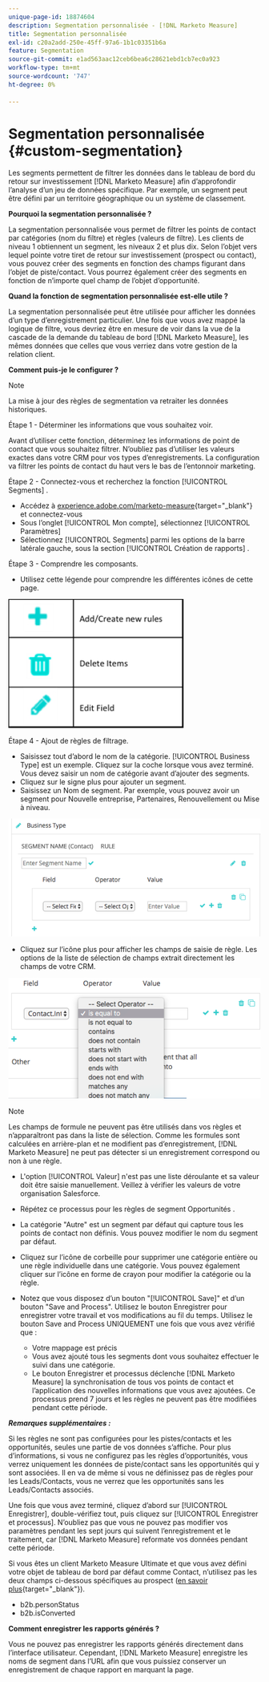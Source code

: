 ```yaml
---
unique-page-id: 18874604
description: Segmentation personnalisée - [!DNL Marketo Measure]
title: Segmentation personnalisée
exl-id: c20a2add-250e-45ff-97a6-1b1c03351b6a
feature: Segmentation
source-git-commit: e1ad563aac12ceb6bea6c28621ebd1cb7ec0a923
workflow-type: tm+mt
source-wordcount: '747'
ht-degree: 0%

---
```


# Segmentation personnalisée {#custom-segmentation}

Les segments permettent de filtrer les données dans le tableau de bord du retour sur investissement [!DNL Marketo Measure] afin d’approfondir l’analyse d’un jeu de données spécifique. Par exemple, un segment peut être défini par un territoire géographique ou un système de classement.

**Pourquoi la segmentation personnalisée ?**

La segmentation personnalisée vous permet de filtrer les points de contact par catégories (nom du filtre) et règles (valeurs de filtre). Les clients de niveau 1 obtiennent un segment, les niveaux 2 et plus dix. Selon l’objet vers lequel pointe votre tiret de retour sur investissement (prospect ou contact), vous pouvez créer des segments en fonction des champs figurant dans l’objet de piste/contact. Vous pourrez également créer des segments en fonction de n’importe quel champ de l’objet d’opportunité.

**Quand la fonction de segmentation personnalisée est-elle utile ?**

La segmentation personnalisée peut être utilisée pour afficher les données d’un type d’enregistrement particulier. Une fois que vous avez mappé la logique de filtre, vous devriez être en mesure de voir dans la vue de la cascade de la demande du tableau de bord [!DNL Marketo Measure], les mêmes données que celles que vous verriez dans votre gestion de la relation client.

**Comment puis-je le configurer ?**

>[!NOTE]
>
>La mise à jour des règles de segmentation va retraiter les données historiques.

Étape 1 - Déterminer les informations que vous souhaitez voir.

Avant d’utiliser cette fonction, déterminez les informations de point de contact que vous souhaitez filtrer. N’oubliez pas d’utiliser les valeurs exactes dans votre CRM pour vos types d’enregistrements. La configuration va filtrer les points de contact du haut vers le bas de l’entonnoir marketing.

Étape 2 - Connectez-vous et recherchez la fonction [!UICONTROL Segments] .

* Accédez à [experience.adobe.com/marketo-measure](https://experience.adobe.com/marketo-measure){target="_blank"} et connectez-vous
* Sous l’onglet [!UICONTROL Mon compte], sélectionnez [!UICONTROL Paramètres]
* Sélectionnez [!UICONTROL Segments] parmi les options de la barre latérale gauche, sous la section [!UICONTROL Création de rapports] .

Étape 3 - Comprendre les composants.

* Utilisez cette légende pour comprendre les différentes icônes de cette page.

![](assets/1.png)

Étape 4 - Ajout de règles de filtrage.

* Saisissez tout d’abord le nom de la catégorie. [!UICONTROL Business Type] est un exemple. Cliquez sur la coche lorsque vous avez terminé. Vous devez saisir un nom de catégorie avant d’ajouter des segments.
* Cliquez sur le signe plus pour ajouter un segment.
* Saisissez un Nom de segment. Par exemple, vous pouvez avoir un segment pour Nouvelle entreprise, Partenaires, Renouvellement ou Mise à niveau.

![](assets/2.png)

* Cliquez sur l’icône plus pour afficher les champs de saisie de règle. Les options de la liste de sélection de champs extrait directement les champs de votre CRM.

![](assets/3.png)

>[!NOTE]
>
>Les champs de formule ne peuvent pas être utilisés dans vos règles et n’apparaîtront pas dans la liste de sélection. Comme les formules sont calculées en arrière-plan et ne modifient pas d’enregistrement, [!DNL Marketo Measure] ne peut pas détecter si un enregistrement correspond ou non à une règle.

* L&#39;option [!UICONTROL Valeur] n&#39;est pas une liste déroulante et sa valeur doit être saisie manuellement. Veillez à vérifier les valeurs de votre organisation Salesforce.
* Répétez ce processus pour les règles de segment Opportunités .
* La catégorie &quot;Autre&quot; est un segment par défaut qui capture tous les points de contact non définis. Vous pouvez modifier le nom du segment par défaut.
* Cliquez sur l’icône de corbeille pour supprimer une catégorie entière ou une règle individuelle dans une catégorie. Vous pouvez également cliquer sur l’icône en forme de crayon pour modifier la catégorie ou la règle.
* Notez que vous disposez d’un bouton &quot;[!UICONTROL Save]&quot; et d’un bouton &quot;Save and Process&quot;. Utilisez le bouton Enregistrer pour enregistrer votre travail et vos modifications au fil du temps. Utilisez le bouton Save and Process UNIQUEMENT une fois que vous avez vérifié que :

   * Votre mappage est précis
   * Vous avez ajouté tous les segments dont vous souhaitez effectuer le suivi dans une catégorie.
   * Le bouton Enregistrer et processus déclenche [!DNL Marketo Measure] la synchronisation de tous vos points de contact et l’application des nouvelles informations que vous avez ajoutées. Ce processus prend 7 jours et les règles ne peuvent pas être modifiées pendant cette période.

**_Remarques supplémentaires :_**

Si les règles ne sont pas configurées pour les pistes/contacts et les opportunités, seules une partie de vos données s’affiche. Pour plus d’informations, si vous ne configurez pas les règles d’opportunités, vous verrez uniquement les données de piste/contact sans les opportunités qui y sont associées. Il en va de même si vous ne définissez pas de règles pour les Leads/Contacts, vous ne verrez que les opportunités sans les Leads/Contacts associés.

Une fois que vous avez terminé, cliquez d’abord sur [!UICONTROL Enregistrer], double-vérifiez tout, puis cliquez sur [!UICONTROL Enregistrer et processus]. N’oubliez pas que vous ne pouvez pas modifier vos paramètres pendant les sept jours qui suivent l’enregistrement et le traitement, car [!DNL Marketo Measure] reformate vos données pendant cette période.

Si vous êtes un client Marketo Measure Ultimate et que vous avez défini votre objet de tableau de bord par défaut comme Contact, n’utilisez pas les deux champs ci-dessous spécifiques au prospect ([en savoir plus](/help/marketo-measure-ultimate/data-integrity-requirement.md){target="_blank"}).

* b2b.personStatus
* b2b.isConverted

**Comment enregistrer les rapports générés ?**

Vous ne pouvez pas enregistrer les rapports générés directement dans l’interface utilisateur. Cependant, [!DNL Marketo Measure] enregistre les noms de segment dans l’URL afin que vous puissiez conserver un enregistrement de chaque rapport en marquant la page.
